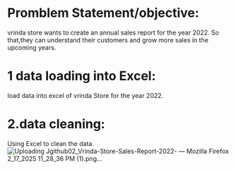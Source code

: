 # Promblem Statement/objective:
vrinda store wants to create an annual sales report for the year 2022. So that,they can understand their customers and grow more sales in the upcoming years.
# 1 data loading into Excel:
load data into excel of vrinda Store for the year 2022.
# 2.data cleaning:
Using Excel to clean the data.
![Uploading Jgithub02_Vrinda-Store-Sales-Report-2022- — Mozilla Firefox 2_17_2025 11_28_36 PM (1).png…]()


